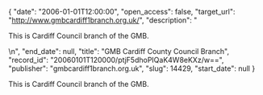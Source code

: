 {
  "date": "2006-01-01T12:00:00", 
  "open_access": false, 
  "target_url": "http://www.gmbcardiff1branch.org.uk/", 
  "description": "<p>This is Cardiff Council branch of the GMB.</p>\n", 
  "end_date": null, 
  "title": "GMB Cardiff County Council Branch", 
  "record_id": "20060101T120000/ptjF5dhoPIQaK4W8eKXz/w==", 
  "publisher": "gmbcardiff1branch.org.uk", 
  "slug": 14429, 
  "start_date": null
}

<p>This is Cardiff Council branch of the GMB.</p>
